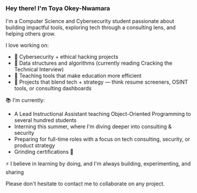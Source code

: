 ### Hey there! I'm Toya Okey-Nwamara

I'm a Computer Science and Cybersecurity student passionate about building impactful tools, exploring tech through a consulting lens, and helping others grow.

I love working on:
- 🔐 Cybersecurity + ethical hacking projects
- 🧠 Data structures and algorithms (currently reading Cracking the Technical Interview)
- 🧰 Teaching tools that make education more efficient 
- 🧩 Projects that blend tech + strategy — think resume screeners, OSINT tools, or consulting dashboards

📚 I'm currently:
- A Lead Instructional Assistant teaching Object-Oriented Programming to several hundred students 
- Interning this summer, where I'm diving deeper into consulting & security
- Preparing for full-time roles with a focus on tech consulting, security, or product strategy
- Grinding certifications 💪

⚡ I believe in learning by doing, and I'm always building, experimenting, and sharing

Please don't hesitate to contact me to collaborate on any project.
